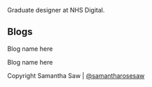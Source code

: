 
<p>Graduate designer at NHS Digital.</p>

<h2>Blogs</h2> 

<p>Blog name here</p>

<p>Blog name here</p>

<nav class="pagination">
    </nav>
    
<p>
Copyright Samantha Saw
|
<a href="https://twitter.com/samantharosesaw/">@samantharosesaw</a>
</p>

